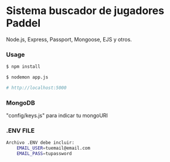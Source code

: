 # Sistema buscador de jugadores Paddel

Node.js, Express, Passport, Mongoose, EJS y otros.



### Usage

```sh
$ npm install
```

```sh
$ nodemon app.js

# http://localhost:5000
```

### MongoDB

"config/keys.js" para indicar tu mongoURI

### .ENV FILE


```sh
Archivo .ENV debe incluir:
    EMAIL_USER=tuemail@email.com
    EMAIL_PASS=tupassword

```
